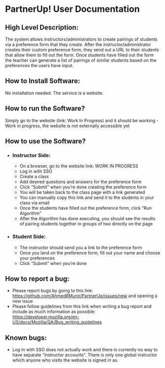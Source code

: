 # PartnerUp! User Documentation

## High Level Description:

The system allows instructors/administrators to create pairings of students via a preference form that they create. After the instructor/administrator creates their custom preference form, they send out a URL to their students that allow them to fill out the form. Once students have filled out the form the teacher can generate a list of pairings of similar students based on the preferences the users have input.

## How to Install Software:

No installation needed. The service is a website.

## How to run the Software?

Simply go to the website (link: Work In Progress) and it should be working - Work in progress, the website is not externally accessible yet

## How to use the Software?

- ### Instructor Side:
  - On a browser, go to the website link: WORK IN PROGRESS
  - Log in with SSO
  - Create a class
  - Add desired questions and answers for the preference form
  - Click “Submit” when you’re done creating the preference form
  - You will be taken back to the class page with a link generated
  - You can manually copy this link and send it to the students in your class via email
  - Once the students have filled out the preference form, click “Run Algorithm”
  - After the Algorithm has done executing, you should see the results of pairing students together in groups of two directly on the page
- ### Student Side:
  - The instructor should send you a link to the preference form
  - Once you land on the preference form, fill out your name and choose your preferences
  - Click “Submit” when you’re done

## How to report a bug:

- Please report bugs by going to this link: https://github.com/AhmedRMunir/PartnerUp/issues/new and opening a new issue
- Please follow guidelines from this link when writing a bug report and include as much information as possible: https://developer.mozilla.org/en-US/docs/Mozilla/QA/Bug_writing_guidelines 

## Known bugs:
- Log in with SSO does not actually work and there is currently no way to have separate “instructor accounts”. There is only one global instructor which anyone who visits the website is signed in as.
